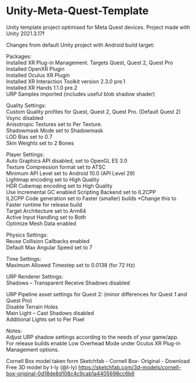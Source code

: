 # Unity-Meta-Quest-Template
Unity template project optimised for Meta Quest devices.
Project made with Unity 2021.3.17f

Changes from default Unity project with Android build target:  

Packages:  
Installed XR Plug-in Management. Targets Quest, Quest 2, Quest Pro  
Installed OpenXR Plugin  
Installed Oculus XR Plugin  
Installed XR Interaction Toolkit version 2.3.0 pre.1  
Installed XR Hands 1.1.0 pre.2  
URP Samples imported (includes useful blob shadow shader)  

Quality Settings:  
Custom Quality profiles  for Quest, Quest 2, Quest Pro. (Default Quest 2)  
Vsync disabled  
Anisotropic Textures set to Per Texture.  
Shadowmask Mode set to Shadowmask  
LOD Bias set to 0.7  
Skin Weights set to 2 Bones  

Player Settings:  
Auto Graphics API disabled, set to OpenGL ES 3.0  
Texture Compression format set to ATSC  
Minimum API Level set to Android 10.0 (API Level 29)  
Lightmap encoding set to High Quality  
HDR Cubemap encoding set to High Quality  
Use Incremental GC enabled 
Scripting Backend set to IL2CPP  
IL2CPP Code generation set to Faster (smaller) builds *Change this to Faster runtime for release build  
Target Architecture set to Arm64  
Active Input Handling set to Both  
Optimize Mesh Data enabled   

Physics Settings:  
Reuse Collision Callbacks enabled  
Default Max Angular Speed set to 7  

Time Settings:  
Maximum Allowed Timestep set to 0.0138 (for 72 Hz)  

URP Renderer Settings:  
Shadows – Transparent Receive Shadows disabled   

URP Pipeline asset settings for Quest 2: (minor differences for Quest 1 and Quest Pro)  
Disable Terrain Holes  
Main Light – Cast Shadows disabled  
Additional Lights set to Per Pixel  

Notes:  
Adjust URP shadow settings according to the needs of your game/app.   
For release builds enable Low Overhead Mode under Oculus XR Plug-in Management options.  

Cornell Box model taken form Sketchfab - Cornell Box- Original - Download Free 3D model by t-ly (@t-ly) https://sketchfab.com/3d-models/cornell-box-original-0d18de8d108c4c9cab1a4405698cc6b6

